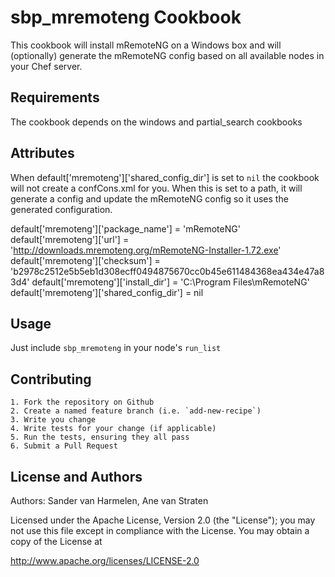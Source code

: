 sbp_mremoteng Cookbook
======================
This cookbook will install mRemoteNG on a Windows box and will (optionally) generate the mRemoteNG config based on all available nodes in your Chef server.


Requirements
------------
The cookbook depends on the windows and partial_search cookbooks


Attributes
----------
When default['mremoteng']['shared_config_dir'] is set to `nil` the cookbook will not create a confCons.xml for you. When this is set to a path, it will generate a config and update the mRemoteNG config so it uses the generated configuration.

default['mremoteng']['package_name']      = 'mRemoteNG'
default['mremoteng']['url']               = 'http://downloads.mremoteng.org/mRemoteNG-Installer-1.72.exe'
default['mremoteng']['checksum']          = 'b2978c2512e5b5eb1d308ecff0494875670cc0b45e611484368ea434e47a83d4'
default['mremoteng']['install_dir']       = 'C:\Program Files\mRemoteNG'
default['mremoteng']['shared_config_dir'] = nil


Usage
-----
Just include `sbp_mremoteng` in your node's `run_list`


Contributing
------------
	1. Fork the repository on Github
	2. Create a named feature branch (i.e. `add-new-recipe`)
	3. Write you change
	4. Write tests for your change (if applicable)
	5. Run the tests, ensuring they all pass
	6. Submit a Pull Request


License and Authors
-------------------
Authors: Sander van Harmelen, Ane van Straten

Licensed under the Apache License, Version 2.0 (the "License"); you may not use this file except in compliance with the License. You may obtain a copy of the License at

http://www.apache.org/licenses/LICENSE-2.0
